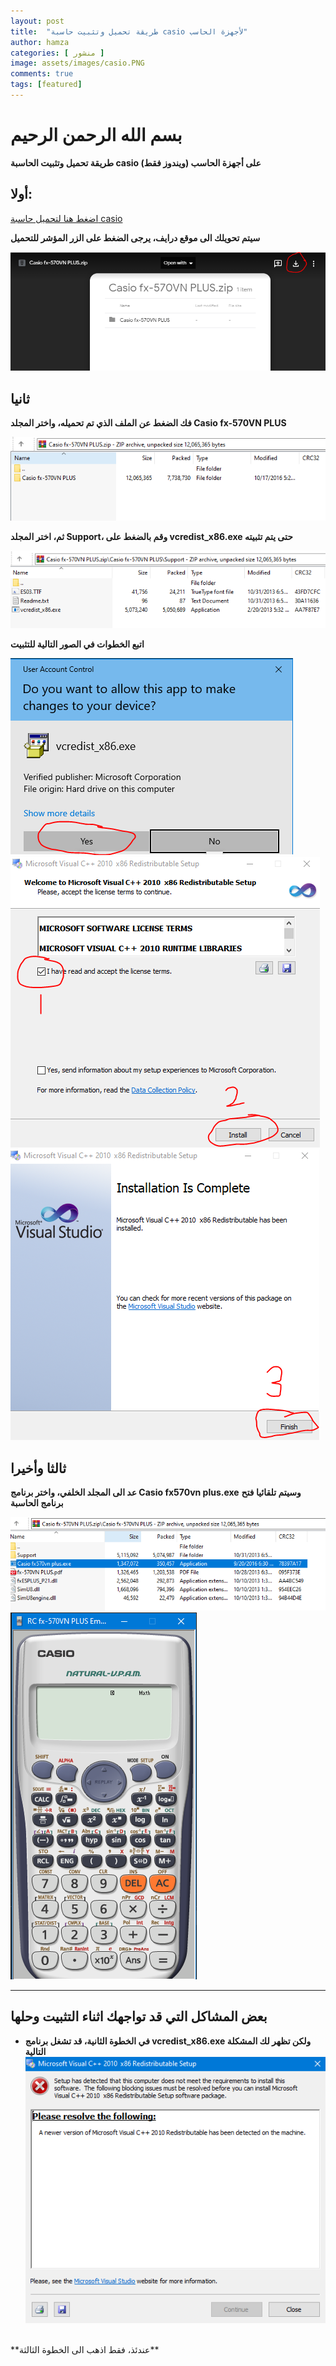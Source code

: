 ```yaml
---
layout: post
title:  "طريقة تحميل وتثبيت حاسبة casio لأجهزة الحاسب"
author: hamza
categories: [ منشور ]
image: assets/images/casio.PNG
comments: true
tags: [featured]
---
```


# بسم الله الرحمن الرحيم

**طريقة تحميل وتثبيت الحاسبة casio على أجهزة الحاسب (ويندوز فقط)**

## أولا:
[اضغط هنا لتحميل حاسبة casio](https://drive.google.com/file/d/1_aNgOkMJMQgyMiuIGJQUU13Q6db1eDnr/view?usp=sharing)

**سيتم تحويلك الى موقع درايف، يرجى الضغط على الزر المؤشر للتحميل**

![casio1](/assets/images/casio1.PNG)

## ثانيا

**فك الضغط عن الملف الذي تم تحميله، واختر المجلد Casio fx-570VN PLUS**

![casio2](/assets/images/casio2.PNG)

**ثم، اختر المجلد Support، وقم بالضغط على vcredist_x86.exe حتى يتم تثبيته**

![casio3](/assets/images/casio3.PNG)

**اتبع الخطوات في الصور التالية للتثبيت**

![casio6](/assets/images/casio6.PNG)
![casio4](/assets/images/casio4.PNG)
![casio5](/assets/images/casio5.PNG)

## ثالثا وأخيرا

**عد الى المجلد الخلفي، واختر برنامج Casio fx570vn plus.exe**
**وسيتم تلقائيا فتح برنامج الحاسبة**

![casio7](/assets/images/casio7.PNG)
![casio8](/assets/images/casio8.PNG)

<hr>

## بعض المشاكل التي قد تواجهك اثناء التثبيت وحلها

- **في الخطوة الثانية، قد تشغل برنامج vcredist_x86.exe ولكن تظهر لك المشكلة التالية**
![trouble](/assets/images/trouble.PNG)
<br>
**عندئذ، فقط اذهب الى الخطوة الثالثة**
